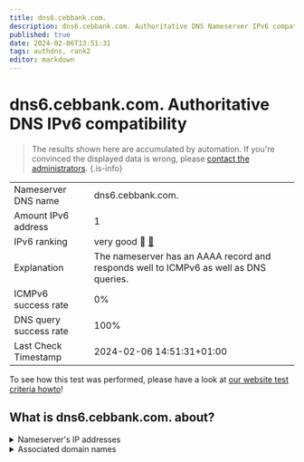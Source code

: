 ```yaml
---
title: dns6.cebbank.com.
description: dns6.cebbank.com. Authoritative DNS Nameserver IPv6 compatibility
published: true
date: 2024-02-06T13:51:31
tags: authdns, rank2
editor: markdown
---
```


# dns6.cebbank.com. Authoritative DNS IPv6 compatibility

> The results shown here are accumulated by automation. If you're convinced the displayed data is wrong, please [contact the administrators](/howto/chat). 
{.is-info}




|   |   |
| - | - |
| Nameserver DNS name | dns6.cebbank.com.
| Amount IPv6 address | 1
| IPv6 ranking | very good :2nd_place_medal: [🔗](/howto/ranking) |
| Explanation | The nameserver has an AAAA record and responds well to ICMPv6 as well as DNS queries. |
| ICMPv6 success rate | 0%|
| DNS query success rate | 100% |
| Last Check Timestamp | 2024-02-06 14:51:31+01:00 |

To see how this test was performed, please have a look at [our website test criteria howto](/howto/testcriteria/authdns)!


## What is dns6.cebbank.com. about?




<details>
<summary>Nameserver's IP addresses</summary>

2409:8700:1801:110:1310::102

</details>



<details>
<summary>Associated domain names</summary>

www.cebbank.com

</details>
